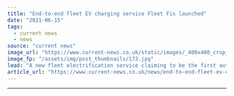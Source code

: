 ```yaml
---
title: "End-to-end fleet EV charging service Fleet Fix launched"
date: "2021-06-15"
tags: 
  - current news
  - news
source: "current news"
image_url: "https://www.current-news.co.uk/static/images/_400x400_crop_center-center/Fleet-Fix-ev-charging-platform-higher-quality-image-Ground-Control.jpg"
image_fp: "/assets/img/post_thumbnails/173.jpg"
lead: "​A new fleet electrification service claiming to be the first automated service to supply, install and manage the entire electric vehicle (EV) charger process has launched."
article_url: "https://www.current-news.co.uk/news/end-to-end-fleet-ev-charging-service-fleet-fix-launched?utm_source=rss-feeds&utm_medium=rss&utm_campaign=rss"
---
```


---

